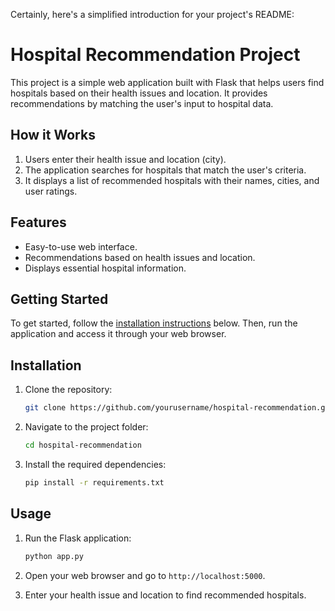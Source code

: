 Certainly, here's a simplified introduction for your project's README:

# Hospital Recommendation Project

This project is a simple web application built with Flask that helps users find hospitals based on their health issues and location. It provides recommendations by matching the user's input to hospital data.

## How it Works

1. Users enter their health issue and location (city).
2. The application searches for hospitals that match the user's criteria.
3. It displays a list of recommended hospitals with their names, cities, and user ratings.

## Features

- Easy-to-use web interface.
- Recommendations based on health issues and location.
- Displays essential hospital information.

## Getting Started

To get started, follow the [installation instructions](#installation) below. Then, run the application and access it through your web browser.

## Installation

1. Clone the repository:

   ```bash
   git clone https://github.com/yourusername/hospital-recommendation.git
   ```

2. Navigate to the project folder:

   ```bash
   cd hospital-recommendation
   ```

3. Install the required dependencies:

   ```bash
   pip install -r requirements.txt
   ```

## Usage

1. Run the Flask application:

   ```bash
   python app.py
   ```

2. Open your web browser and go to `http://localhost:5000`.

3. Enter your health issue and location to find recommended hospitals.

